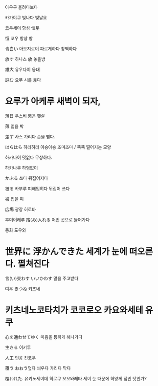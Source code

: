 아우구 올려다보다

카가야쿠 빛나다 빛날요

코우세이 항성 恒星

恒 코우 항상 항

青白い 아오지로이  파르게하다 창백하다 

放す 하나스
放 놓을방 

雄大 유우다이 웅대

詠む 요무 시를 읊다  

# 요루가 아케루 새벽이 되자,

薄日 우스비 엷은 햇살

薄 엷을 박

差す 사스 가리다 손을 뻗다.

はらはら 하라하라 아승아승 조마조마 / 뚝뚝 떨어지는 모양


하카나이 덧없다 무상하다.

하카나쿠 하염없이

かぶる 쓰다 뒤집어지다

被る 카부루 피해입히다 뒤집어 쓰다

被 입을 피 

広場 광장 히로바

후미이레루 踏(み)入れる 어떤 곳으로 들어가다

동화 도우와

# 世界に 浮かんできた 세계가 눈에 떠오른다. 펼쳐진다

言(い)交わす いいかわす 말을 주고받다

여우 きつね 키츠네 

# 키츠네노코타치가 코코로오 카요와세테 유쿠 

心を通わせてゆく 마음을 통하게 해나가다

生きる 이키루

人工 인공 진코우

覆う おおう덮다 씌우다 가리다 막다

覆われた.
유키노세이데 히로쿠 오오와레타 세이 눈 때문에 하얗게 덮인 탓인가?
